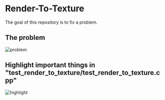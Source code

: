 # Render-To-Texture
The goal of this repository is to fix a problem.

## The problem
![problem](https://user-images.githubusercontent.com/26832285/209885523-9d079e3b-beca-4643-8c19-ac90b58353a8.jpg)

## Highlight important things in "test_render_to_texture/test_render_to_texture.cpp"
![highlight](https://user-images.githubusercontent.com/26832285/209881302-b5ba6410-65eb-4eab-a5c1-5646695ce77c.png)
